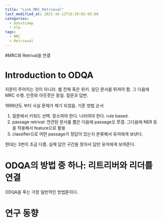 ```yaml
---
title: "Link_MRC_Retrieval"
last_modified_at: 2021-10-12T16:20:02-05:00
categories:
  - boostcamp
  - nlp
tags:
  - MRC
  - Retrieval
---
```



#MRC와 Retrival을 연결
# Introduction to ODQA
지문이 주어지는 것이 아니라. 웹 전체 혹은 위키. 일단 문서를 뒤져야 함. 그 다음에 MRC 수행. 인풋와 아웃풋은 동일. 질문과 답변.

1999년도 부터 사실 문제가 제기 되었음.
기존 방법 순서
1. 질문에서 키워드 선택. 장소여야 한다. 나라여야 한다. rule based.
2. passage retrival: 연관된 문서를 뽑은 다음에 passage오 쪼갬. 그다음에 NER 등을 적용해서 feature으로 활용
3. classifier으로 어떤 passage가 정답이 있는지 분류해서 유저에게 보낸다.

현대는 3번이 조금 다름. 실제 답안 구간을 찾아서 답만 유저에게 보여준다. 

# ODQA의 방법 중 하나: 리트리버와 리더를 연결
ODQA을 푸는 가장 일반적인 방법론이다.


# 연구 동향
